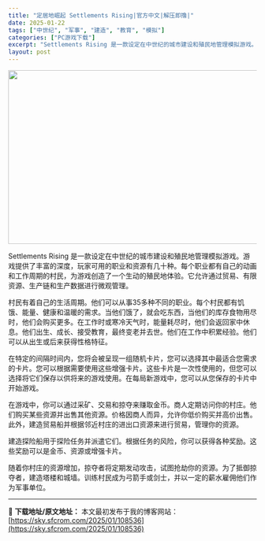 ```yaml
---
title: "定居地崛起 Settlements Rising|官方中文|解压即撸|"
date: 2025-01-22
tags: ["中世纪", "军事", "建造", "教育", "模拟"]
categories: ["PC游戏下载"]
excerpt: "Settlements Rising 是一款设定在中世纪的城市建设和殖民地管理模拟游戏。游戏提供了丰富的深度，玩家可用的职业和资源有几十种。每个职业都有自己的动画和工作周期的村民，为游戏创造了一个生动的殖民地体验。它允许通过贸易、有限资源、生产链和生产数据进行微观管理。 村民有着自己的生活周期。他们&hellip;"
layout: post
---
```


<img class="aligncenter size-full wp-image-108546" src="https://sky.sfcrom.com/wp-content/uploads/2025/01/2025012208333280.webp" alt="" width="616" height="353" />

Settlements Rising 是一款设定在中世纪的城市建设和殖民地管理模拟游戏。游戏提供了丰富的深度，玩家可用的职业和资源有几十种。每个职业都有自己的动画和工作周期的村民，为游戏创造了一个生动的殖民地体验。它允许通过贸易、有限资源、生产链和生产数据进行微观管理。

村民有着自己的生活周期。他们可以从事35多种不同的职业。每个村民都有饥饿、能量、健康和温暖的需求。当他们饿了，就会吃东西，当他们的库存食物用尽时，他们会购买更多。在工作时或寒冷天气时，能量耗尽时，他们会返回家中休息。他们出生、成长、接受教育，最终变老并去世。他们在工作中积累经验。他们可以从出生或后来获得性格特征。

在特定的间隔时间内，您将会被呈现一组随机卡片，您可以选择其中最适合您需求的卡片。您可以根据需要使用这些增强卡片。这些卡片是一次性使用的，但您可以选择将它们保存以供将来的游戏使用。在每局新游戏中，您可以从您保存的卡片中开始游戏。

在游戏中，你可以通过采矿、交易和掠夺来赚取金币。商人定期访问你的村庄。他们购买某些资源并出售其他资源。价格因商人而异，允许你低价购买并高价出售。此外，建造贸易船并根据邻近村庄的进出口资源来进行贸易，管理你的资源。

建造探险船用于探险任务并派遣它们。根据任务的风险，你可以获得各种奖励。这些奖励可以是金币、资源或增强卡片。

随着你村庄的资源增加，掠夺者将定期发动攻击，试图抢劫你的资源。为了抵御掠夺者，建造塔楼和城墙。训练村民成为弓箭手或剑士，并以一定的薪水雇佣他们作为军事单位。

---
📖 **下载地址/原文地址：** 本文最初发布于我的博客网站：[https://sky.sfcrom.com/2025/01/108536](https://sky.sfcrom.com/2025/01/108536)
